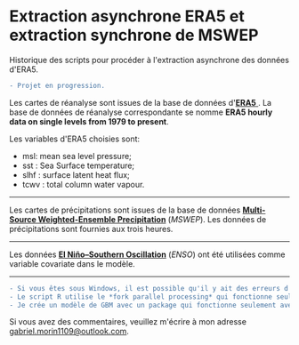 # Extraction asynchrone ERA5 et extraction synchrone de MSWEP
Historique des scripts pour procéder à l'extraction asynchrone des données d'ERA5.

```diff
- Projet en progression. 
```



Les cartes de réanalyse sont issues de la base de données d'<a href = "https://cds.climate.copernicus.eu/cdsapp#!/home#!%2Fdataset%2Freanalysis-era5-single-levels%3Ftab=overview">**ERA5** </a>. La base de données de réanalyse correspondante se nomme **ERA5 hourly data on single levels from 1979 to present**.

Les variables d'ERA5 choisies sont:
- msl: mean sea level pressure;
- sst : Sea Surface temperature;
- slhf : surface latent heat flux;
- tcwv : total column water vapour.

----

Les cartes de précipitations sont issues de la base de données <a href = "http://www.gloh2o.org/mswep/">**Multi-Source Weighted-Ensemble Precipitation**</a> (*MSWEP*). Les données de précipitations sont fournies aux trois heures.

----

Les données <a href = "https://psl.noaa.gov/enso/mei/">**El Niño–Southern Oscillation**</a> (*ENSO*) ont été utilisées comme variable covariate dans le modèle.

----

```diff
- Si vous êtes sous Windows, il est possible qu'il y ait des erreurs d'exécution.
- Le script R utilise le *fork parallel processing* qui fonctionne seulement sur les machines Unix. (Normalement, il n'y a pas d'erreur de ce côté)
- Je crée un modèle de GBM avec un package qui fonctionne seulement avec Unix.
```
Si vous avez des commentaires, veuillez m'écrire à mon adresse <a href="gabriel.morin1109@outlook.com"> gabriel.morin1109@outlook.com</a>.
